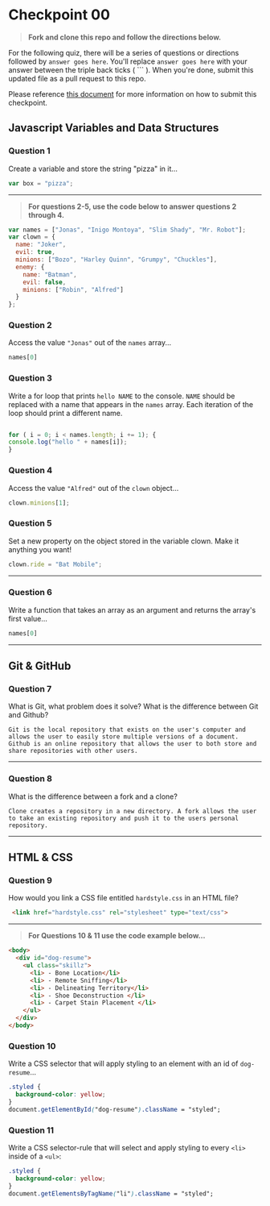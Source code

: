 # Checkpoint 00

> **Fork and clone this repo and follow the directions below.**

For the following quiz, there will be a series of questions or directions followed by `answer goes here`. You'll replace `answer goes here` with your answer between the triple back ticks ( \`\`\` ). When you're done, submit this updated file as a pull request to this repo.

Please reference [this document](https://github.com/ga-dc/wdi16/blob/master/homework-policy.md#the-submission-process) for more information on how to submit this checkpoint.

## Javascript Variables and Data Structures

### Question 1

Create a variable and store the string "pizza" in it...

```js
var box = "pizza";
```

---

>  **For questions 2-5, use the code below to answer questions 2 through 4.**

```js
var names = ["Jonas", "Inigo Montoya", "Slim Shady", "Mr. Robot"];
var clown = {
  name: "Joker",
  evil: true,
  minions: ["Bozo", "Harley Quinn", "Grumpy", "Chuckles"],
  enemy: {
    name: "Batman",
    evil: false,
    minions: ["Robin", "Alfred"]  
  }
};
```

### Question 2

Access the value `"Jonas"` out of the `names` array...

```js
names[0]
```

### Question 3

Write a for loop that prints `hello NAME` to the console. `NAME` should be replaced with a name that appears in the `names` array. Each iteration of the loop should print a different name.

```js

for ( i = 0; i < names.length; i += 1); {
console.log("hello " + names[i]);
}
```

### Question 4

Access the value `"Alfred"` out of the `clown` object...

```js
clown.minions[1];
```

### Question 5

Set a new property on the object stored in the variable clown. Make it anything you want!

```js
clown.ride = "Bat Mobile";
```

---

### Question 6
Write a function that takes an array as an argument and returns the array's first value...

```js
names[0]
```
---

## Git & GitHub

### Question 7

What is Git, what problem does it solve? What is the difference between Git and Github?

```
Git is the local repository that exists on the user's computer and allows the user to easily store multiple versions of a document. Github is an online repository that allows the user to both store and share repositories with other users.
```

---

### Question 8

What is the difference between a fork and a clone?

```
Clone creates a repository in a new directory. A fork allows the user to take an existing repository and push it to the users personal repository.
```

---

## HTML & CSS

### Question 9

How would you link a CSS file entitled `hardstyle.css` in an HTML file?

```html
 <link href="hardstyle.css" rel="stylesheet" type="text/css">
```

---

> **For Questions 10 & 11 use the code example below...**

```html
<body>
  <div id="dog-resume">
    <ul class="skillz">
      <li> - Bone Location</li>
      <li> - Remote Sniffing</li>
      <li> - Delineating Territory</li>
      <li> - Shoe Deconstruction </li>
      <li> - Carpet Stain Placement </li>
    </ul>
  </div>
</body>
```

### Question 10

Write a CSS selector that will apply styling to an element with an id of `dog-resume`...


```css
.styled {
  background-color: yellow;
}
document.getElementById("dog-resume").className = "styled";

```

### Question 11

Write a CSS selector-rule that will select and apply styling to every `<li>` inside of a `<ul>`:

```css
.styled {
  background-color: yellow;
}
document.getElementsByTagName("li").className = "styled";
```
